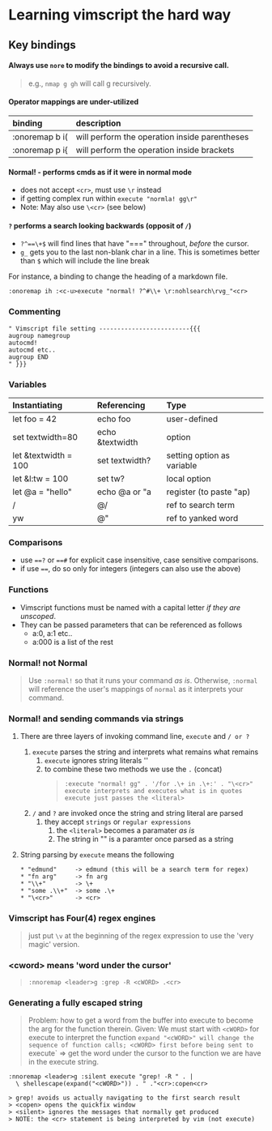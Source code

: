 # Learning vimscript the hard way

## Key bindings
#### Always use `nore` to modify the bindings to avoid a recursive call.

> e.g., `nmap g gh` will call g recursively.

#### Operator mappings are under-utilized
| binding | description |
|:-|:-|
|:onoremap b i( |will perform the operation inside parentheses
|:onoremap p i{ |will perform the operation inside brackets

#### Normal! - performs cmds as if it were in normal mode
* does not accept `<cr>`, must use `\r` instead
* if getting complex run within `execute "normla! gg\r"`
* Note: May also use `\<cr>` (see below)

#### `?` performs a search looking backwards (opposit of `/`)
* `?^==\+$` will find lines that have "===" throughout, _before_ the cursor.
* `g_` gets you to the last non-blank char in a line. This is sometimes better than `$` which will
  include the line break

For instance, a binding to change the heading of a markdown file.
  ```
  :onoremap ih :<c-u>execute "normal! ?^#\\+ \r:nohlsearch\rvg_"<cr>
  ```
### Commenting
  ```
  " Vimscript file setting -------------------------{{{
  augroup namegroup
  autocmd!
  autocmd etc..
  augroup END
  " }}}
  ```
### Variables
  | Instantiating |Referencing |Type |
  |:--|:--|:--|
  |let foo = 42|echo foo|user-defined
  |set textwidth=80|echo &textwidth|option
  |let &textwidth = 100 |set textwidth?|setting option as variable
  |let &l:tw = 100|set tw?|local option
  |let @a = "hello"|echo @a or "a|register (to paste "ap)
  |/<search term>|@/|ref to search term
  |yw|@"|ref to yanked word

### Comparisons
*  use `==?` or `==#` for explicit case insensitive, case sensitive comparisons.
*  if use `==`, do so only for integers (integers can also use the above)

### Functions
* Vimscript functions must be named with a capital letter _if they are
  unscoped_.
* They can be passed parameters that can be referenced as follows
  * a:0, a:1 etc..
  * a:000 is a list of the rest

### Normal! not Normal
> Use `:normal!` so that it runs your command _as is_.  Otherwise, `:normal` will
reference the user's mappings of `normal` as it interprets your command.

### Normal! and sending commands via strings
1. There are three layers of invoking command line, `execute` and `/ or ?`
   1. `execute` parses the string and interprets what remains what remains
       1. `execute` ignores string literals '<literal>'
       1. to combine these two methods we use the `.` (concat)
           > `:execute "normal! gg" . '/for .\+ in .\+:' . "\<cr>"`
           > `execute interprets and executes what is in quotes`
           > `execute just passes the <literal>`
   1. `/` and `?` are invoked once the string and string literal are parsed
       1. they accept `strings` or `regular expressions`
           1. the `<literal>` becomes a paramater _as is_
           1. The string in "" is a paramter once parsed as a string

1. String parsing by `execute` means the following
    ```
    * "edmund"     -> edmund (this will be a search term for regex)
    * "fn arg"     -> fn arg
    * "\\+"        -> \+
    * "some .\\+"  -> some .\+
    * "\<cr>"      -> <cr>
    ```
### Vimscript has Four(4) regex engines
> just put `\v` at the beginning of the regex expression to use the 'very magic' version.

### \<cword> means 'word under the cursor'
> `:nnoremap <leader>g :grep -R <cWORD> .<cr>`

### Generating a fully escaped string
>Problem: how to get a word from the buffer into execute to become the arg for
>the function therein.
>Given: We must start with `<cWORD>` for execute to interpret the function
>`expand "<cWORD>" will change the sequence of function calls; <cWORD> first
>before being sent to `execute` => get the word under the cursor to the function
>we are have in the execute string.

```
:nnoremap <leader>g :silent execute "grep! -R " . |
  \ shellescape(expand("<cWORD>")) . " ."<cr>:copen<cr>

> grep! avoids us actually navigating to the first search result
> <copen> opens the quickfix window
> <silent> ignores the messages that normally get produced
> NOTE: the <cr> statement is being interpreted by vim (not execute)
```
